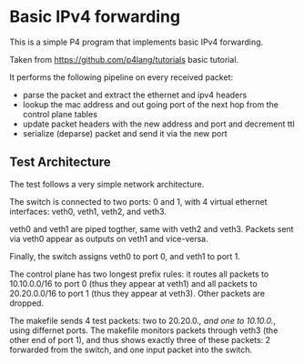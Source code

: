 # Basic IPv4 forwarding

This is a simple P4 program that implements basic IPv4 forwarding.

Taken from https://github.com/p4lang/tutorials basic tutorial.

It performs the following pipeline on every received packet:
* parse the packet and extract the ethernet and ipv4 headers
* lookup the mac address and out going port of the next hop from the control plane tables
* update packet headers with the new address and port and decrement ttl
* serialize (deparse) packet and send it via the new port

## Test Architecture

The test follows a very simple network architecture.

The switch is connected to two ports: 0 and 1, with 4 virtual ethernet interfaces: veth0, veth1, veth2, and veth3.

veth0 and veth1 are piped togther, same with veth2 and veth3. Packets sent via veth0 appear as outputs on veth1 and vice-versa.

Finally, the switch assigns veth0 to port 0, and veth1 to port 1.

The control plane has two longest prefix rules: it routes all packets to 10.10.0.0/16 to port 0 (thus they appear at veth1) and all
packets to 20.20.0.0/16 to port 1 (thus they appear at veth3). Other packets are dropped.

The makefile sends 4 test packets: two to 20.20.0.*, and one to 10.10.0.*, using differnet ports. The makefile monitors packets
through veth3 (the other end of port 1), and thus shows exactly three of these packets: 2 forwarded from the switch, and one
input packet into the switch.
